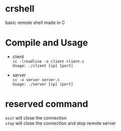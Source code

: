 # crshell

basic remote shell made in C

# Compile and Usage

- client  
`cc -lreadline -o client client.c`  
`Usage: ./client [ip] [port]`

- server  
`cc -o server server.c`  
`Usage: ./server [ip] [port]`

# reserved command

`exit` will close the connection  
`stop` will close the connection and stop remote server  
